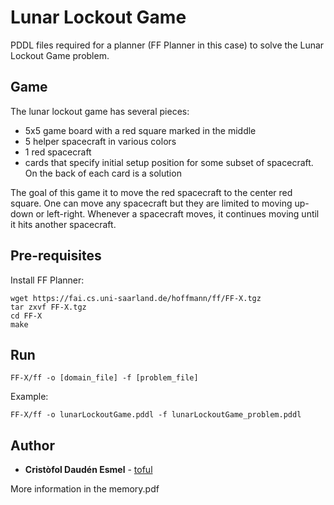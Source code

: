 # Lunar Lockout Game
PDDL files required for a planner (FF Planner in this case) to solve the Lunar Lockout Game problem.

## Game

The lunar lockout game has several pieces:
* 5x5 game board with a red square marked in the middle
* 5 helper spacecraft in various colors 
* 1 red spacecraft
* cards that specify initial setup position for some subset of spacecraft. On the back of each card is a solution

The goal of this game it to move the red spacecraft to the center red square. 
One can move any spacecraft but they are limited to moving up-down or left-right. 
Whenever a spacecraft moves, it continues moving until it hits another spacecraft. 

## Pre-requisites

Install FF Planner:

	wget https://fai.cs.uni-saarland.de/hoffmann/ff/FF-X.tgz
	tar zxvf FF-X.tgz
	cd FF-X
	make

## Run

	FF-X/ff -o [domain_file] -f [problem_file]
Example:

	FF-X/ff -o lunarLockoutGame.pddl -f lunarLockoutGame_problem.pddl

## Author

* **Cristòfol Daudén Esmel** - [toful](https://github.com/toful)

More information in the memory.pdf